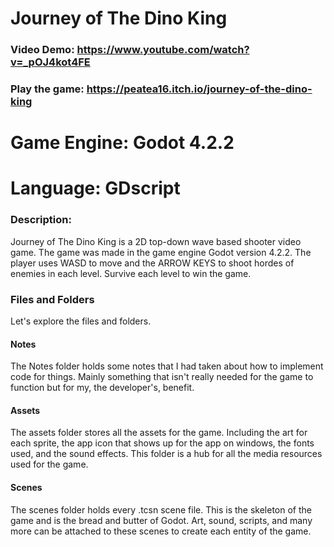 # Journey of The Dino King
### Video Demo:  https://www.youtube.com/watch?v=_pOJ4kot4FE
### Play the game: https://peatea16.itch.io/journey-of-the-dino-king
# Game Engine: Godot 4.2.2
# Language: GDscript
### Description:
Journey of The Dino King is a 2D top-down wave based shooter video game. The game was made in the game engine Godot version 4.2.2. The player uses WASD to move and the ARROW KEYS to shoot hordes of enemies in each level. Survive each level to win the game.
### Files and Folders
Let's explore the files and folders.
#### Notes
The Notes folder holds some notes that I had taken about how to implement code for things. Mainly something that isn't really needed for the game to function but for my, the developer's, benefit.
#### Assets
The assets folder stores all the assets for the game. Including the art for each sprite, the app icon that shows up for the app on windows, the fonts used, and the sound effects. This folder is a hub for all the media resources used for the game.
#### Scenes
The scenes folder holds every .tcsn scene file. This is the skeleton of the game and is the bread and butter of Godot. Art, sound, scripts, and many more can be attached to these scenes to create each entity of the game.

